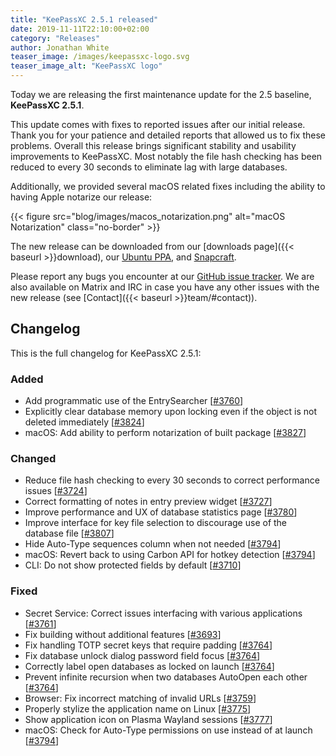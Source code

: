 ```yaml
---
title: "KeePassXC 2.5.1 released"
date: 2019-11-11T22:10:00+02:00
category: "Releases"
author: Jonathan White
teaser_image: /images/keepassxc-logo.svg
teaser_image_alt: "KeePassXC logo"
---
```


Today we are releasing the first maintenance update for the 2.5 baseline, **KeePassXC 2.5.1**.

This update comes with fixes to reported issues after our initial release. Thank you for your patience
and detailed reports that allowed us to fix these problems. Overall this release brings significant 
stability and usability improvements to KeePassXC. Most notably the file hash checking has been reduced
to every 30 seconds to eliminate lag with large databases.

<!--more-->

Additionally, we provided several macOS related fixes including the ability to having Apple notarize our release:

{{< figure src="blog/images/macos_notarization.png" alt="macOS Notarization" class="no-border" >}}

The new release can be downloaded from our
[downloads page]({{< baseurl >}}download), our
[Ubuntu PPA](https://launchpad.net/~phoerious/+archive/ubuntu/keepassxc/),
and [Snapcraft](https://snapcraft.io/keepassxc/).

Please report any bugs you encounter at our [GitHub issue tracker](https://github.com/keepassxreboot/keepassxc/issues).
We are also available on Matrix and IRC in case you have any other issues with the new release
(see [Contact]({{< baseurl >}}team/#contact)).

## Changelog

This is the full changelog for KeePassXC 2.5.1:

### Added
- Add programmatic use of the EntrySearcher [[#3760](https://github.com/keepassxreboot/keepassxc/pull/3760)]
- Explicitly clear database memory upon locking even if the object is not deleted immediately [[#3824](https://github.com/keepassxreboot/keepassxc/pull/3824)]
- macOS: Add ability to perform notarization of built package [[#3827](https://github.com/keepassxreboot/keepassxc/pull/3827)]

### Changed
- Reduce file hash checking to every 30 seconds to correct performance issues [[#3724](https://github.com/keepassxreboot/keepassxc/pull/3724)]
- Correct formatting of notes in entry preview widget [[#3727](https://github.com/keepassxreboot/keepassxc/pull/3727)]
- Improve performance and UX of database statistics page [[#3780](https://github.com/keepassxreboot/keepassxc/pull/3780)]
- Improve interface for key file selection to discourage use of the database file [[#3807](https://github.com/keepassxreboot/keepassxc/pull/3807)]
- Hide Auto-Type sequences column when not needed [[#3794](https://github.com/keepassxreboot/keepassxc/pull/3794)]
- macOS: Revert back to using Carbon API for hotkey detection [[#3794](https://github.com/keepassxreboot/keepassxc/pull/3794)]
- CLI: Do not show protected fields by default [[#3710](https://github.com/keepassxreboot/keepassxc/pull/3710)]

### Fixed
- Secret Service: Correct issues interfacing with various applications [[#3761](https://github.com/keepassxreboot/keepassxc/pull/3761)]
- Fix building without additional features [[#3693](https://github.com/keepassxreboot/keepassxc/pull/3693)]
- Fix handling TOTP secret keys that require padding [[#3764](https://github.com/keepassxreboot/keepassxc/pull/3764)]
- Fix database unlock dialog password field focus [[#3764](https://github.com/keepassxreboot/keepassxc/pull/3764)]
- Correctly label open databases as locked on launch [[#3764](https://github.com/keepassxreboot/keepassxc/pull/3764)]
- Prevent infinite recursion when two databases AutoOpen each other [[#3764](https://github.com/keepassxreboot/keepassxc/pull/3764)]
- Browser: Fix incorrect matching of invalid URLs [[#3759](https://github.com/keepassxreboot/keepassxc/pull/3759)]
- Properly stylize the application name on Linux [[#3775](https://github.com/keepassxreboot/keepassxc/pull/3775)]
- Show application icon on Plasma Wayland sessions [[#3777](https://github.com/keepassxreboot/keepassxc/pull/3777)]
- macOS: Check for Auto-Type permissions on use instead of at launch [[#3794](https://github.com/keepassxreboot/keepassxc/pull/3794)]

